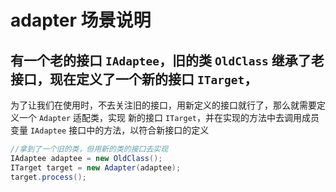 # adapter 场景说明

## 有一个老的接口 `IAdaptee`，旧的类 `OldClass` 继承了老接口，现在定义了一个新的接口 `ITarget`，
为了让我们在使用时，不去关注旧的接口，用新定义的接口就行了，那么就需要定义一个 `Adapter` 适配类，实现
新的接口 `ITarget`，并在实现的方法中去调用成员变量 `IAdaptee` 接口中的方法，以符合新接口的定义

```java
//拿到了一个旧的类，但用新的类的接口去实现
IAdaptee adaptee = new OldClass();
ITarget target = new Adapter(adaptee);
target.process();

```